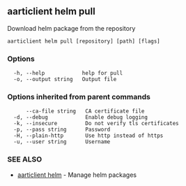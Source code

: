 ## aarticlient helm pull

Download helm package from the repository

```
aarticlient helm pull [repository] [path] [flags]
```

### Options

```
  -h, --help            help for pull
  -o, --output string   Output file
```

### Options inherited from parent commands

```
      --ca-file string   CA certificate file
  -d, --debug            Enable debug logging
  -k, --insecure         Do not verify tls certificates
  -p, --pass string      Password
  -H, --plain-http       Use http instead of https
  -u, --user string      Username
```

### SEE ALSO

* [aarticlient helm](aarticlient_helm.md)	 - Manage helm packages

